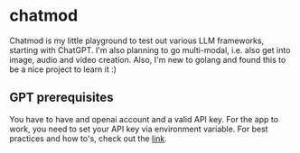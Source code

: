 # chatmod

Chatmod is my little playground to test out various LLM frameworks, starting with ChatGPT. I'm also planning to go multi-modal, i.e. also get into image, audio and video creation. Also, I'm new to golang and found this to be a nice project to learn it :)

## GPT prerequisites

You have to have and openai account and a valid API key. For the app to work, you need to set your API key via environment variable. For best practices and how to's, check out the [link](https://help.openai.com/en/articles/5112595-best-practices-for-api-key-safety). 
